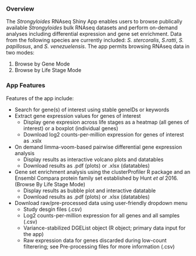 ### Overview  
The *Strongyloides* RNAseq Shiny App enables users to browse publically
available *Strongyloides* bulk RNAseq datasets and perform on-demand
analyses including differential expression and gene set enrichment. Data
from the following species are currently included: *S. stercoralis*, *S.ratti*,
*S. papillosus*, and *S. venezuelensis*. The app permits
browsing RNAseq data in two modes:

1.  Browse by Gene Mode
2.  Browse by Life Stage Mode

### App Features  
Features of the app include:

-   Search for gene(s) of interest using stable geneIDs or keywords
-   Extract gene expression values for genes of interest
    -   Display gene expresion across life stages as a heatmap (all
        genes of interest) or a boxplot (individual genes)
    -   Download log2 counts-per-million expression for genes of
        interest as .xslx
-   On demand limma-voom-based pairwise differential gene expression
    analysis
    -   Display results as interactive volcano plots and datatables
    -   Download results as .pdf (plots) or .xlsx (datatables)
-   Gene set enrichment analysis using the clusterProfiler R package and
    an Ensembl Compara protein family set established by Hunt *et al* 2016. 
    (Browse By Life Stage Mode)
    -   Display results as bubble plot and interactive datatable
    -   Download results as .pdf (plots) or .xlsx (datatables)
-   Download raw/pre-processed data using user-friendly dropdown menu
    -   Study desgin files (.csv)
    -   Log2 counts-per-million expression for all genes and all samples
        (.csv)
    -   Variance-stabilized DGEList object (R object; primary data input
        for the app)
    -   Raw expression data for genes discarded during low-count
        filterering; see Pre-processing files for more information
        (.csv)
